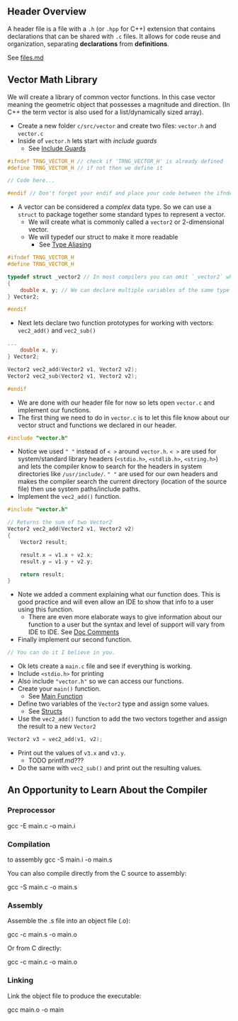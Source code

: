 
## Header Overview
A header file is a file with a `.h` (or `.hpp` for C++) extension that contains declarations that can be shared with `.c` files. It allows for code reuse and organization, separating **declarations** from **definitions**.

See [files.md](./files.md)

## Vector Math Library
We will create a library of common vector functions. In this case vector meaning the geometric object that possesses a magnitude and direction. (In C++ the term vector is also used for a list/dynamically sized array).

- Create a new folder `c/src/vector` and create two files: `vector.h` and `vector.c`
- Inside of `vector.h` lets start with *include guards*
    - See [Include Guards](./files.md#include-guards)
```c
#ifndef TRNG_VECTOR_H // check if 'TRNG_VECTOR_H' is already defined
#define TRNG_VECTOR_H // if not then we define it

// Code here...

#endif // Don't forget your endif and place your code between the ifndef and endif
```
- A vector can be considered a *complex* data type. So we can use a `struct` to package together some standard types to represent a vector.
    - We will create what is commonly called a `vector2` or 2-dimensional vector.
    - We will typedef our struct to make it more readable
        - See [Type Aliasing](./types.md#type-aliasing)
```c
#ifndef TRNG_VECTOR_H
#define TRNG_VECTOR_H

typedef struct _vector2 // In most compilers you can omit `_vector2` when typedef-ing a struct
{
    double x, y; // We can declare multiple variables of the same type using a , separator
} Vector2;

#endif
```
- Next lets declare two function prototypes for working with vectors: `vec2_add()` and `vec2_sub()`
```c
...
    double x, y;
} Vector2;

Vector2 vec2_add(Vector2 v1, Vector2 v2);
Vector2 vec2_sub(Vector2 v1, Vector2 v2);

#endif
```
- We are done with our header file for now so lets open `vector.c` and implement our functions.
- The first thing we need to do in `vector.c` is to let this file know about our vector struct and functions we declared in our header.
```c
#include "vector.h"
```
- Notice we used `" "` instead of `< >` around `vector.h`. `< >` are used for system/standard library headers (`<stdio.h>`, `<stdlib.h>`, `<string.h>`) and lets the compiler know to search for the headers in system directories like `/usr/include/`. `" "` are used for our own headers and makes the compiler search the current directory (location of the source file) then use system paths/include paths.
- Implement the `vec2_add()` function.
```c
#include "vector.h"

// Returns the sum of two Vector2
Vector2 vec2_add(Vector2 v1, Vector2 v2)
{
    Vector2 result;

    result.x = v1.x + v2.x;
    result.y = v1.y + v2.y;

    return result;
}
```
- Note we added a comment explaining what our function does. This is good practice and will even allow an IDE to show that info to a user using this function.
    - There are even more elaborate ways to give information about our function to a user but the syntax and level of support will vary from IDE to IDE. See [Doc Comments](./syntax.md#documentation-comments)
- Finally implement our second function.
```c
// You can do it I believe in you.
```
- Ok lets create a `main.c` file and see if everything is working.
- Include `<stdio.h>` for printing
- Also include `"vector.h"` so we can access our functions.
- Create your `main()` function.
    - See [Main Function](./main_function.md)
- Define two variables of the `Vector2` type and assign some values.
    - See [Structs](./types.md#declaring-and-initializing)
- Use the `vec2_add()` function to add the two vectors together and assign the result to a new `Vector2`
```c
Vector2 v3 = vec2_add(v1, v2);
```
- Print out the values of `v3.x` and `v3.y`.
    - TODO printf.md???
- Do the same with `vec2_sub()` and print out the resulting values.

## An Opportunity to Learn About the Compiler







### Preprocessor
gcc -E main.c -o main.i

### Compilation
to assembly
gcc -S main.i -o main.s

You can also compile directly from the C source to assembly:

gcc -S main.c -o main.s

### Assembly

Assemble the .s file into an object file (.o):

gcc -c main.s -o main.o

Or from C directly:

gcc -c main.c -o main.o

### Linking
Link the object file to produce the executable:

gcc main.o -o main